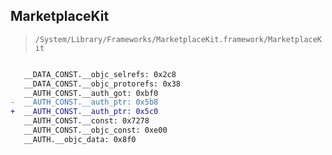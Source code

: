 ## MarketplaceKit

> `/System/Library/Frameworks/MarketplaceKit.framework/MarketplaceKit`

```diff

   __DATA_CONST.__objc_selrefs: 0x2c8
   __DATA_CONST.__objc_protorefs: 0x38
   __AUTH_CONST.__auth_got: 0xbf0
-  __AUTH_CONST.__auth_ptr: 0x5b8
+  __AUTH_CONST.__auth_ptr: 0x5c0
   __AUTH_CONST.__const: 0x7278
   __AUTH_CONST.__objc_const: 0xe00
   __AUTH.__objc_data: 0x8f0

```
